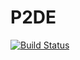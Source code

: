 # P2DE

[![Build Status](https://github.com/yiminllin/P2DE.jl/actions/workflows/CI.yml/badge.svg?branch=main)](https://github.com/yiminllin/P2DE.jl/actions/workflows/CI.yml?query=branch%3Amain)
